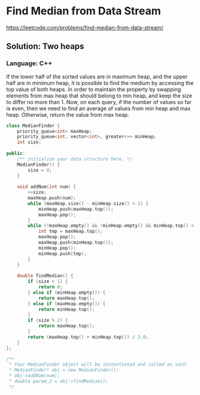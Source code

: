 # Find Median from Data Stream
https://leetcode.com/problems/find-median-from-data-stream/

## Solution: Two heaps
### Language: C++

If the lower half of the sorted values are in maximum heap, and the upper half are in minimum heap, it is possible to find the medium by accessing the top value of both heaps.
In order to maintain the property by swapping elements from max heap that should belong to min heap, and keep the size to differ no more than 1.
Now, on each query, if the number of values so far is even, then we need to find an average of values from min heap and max heap. Otherwise, return the value from max heap.

```c++
class MedianFinder {
    priority_queue<int> maxHeap;
    priority_queue<int, vector<int>, greater<>> minHeap;
    int size;
    
public:
    /** initialize your data structure here. */
    MedianFinder() {
        size = 0;
    }
    
    void addNum(int num) {
        ++size;
        maxHeap.push(num);
        while (maxHeap.size() - minHeap.size() > 1) {
            minHeap.push(maxHeap.top());
            maxHeap.pop();
        }
        while (!maxHeap.empty() && !minHeap.empty() && minHeap.top() < maxHeap.top()) {
            int tmp = maxHeap.top();
            maxHeap.pop();
            maxHeap.push(minHeap.top());
            minHeap.pop();
            minHeap.push(tmp);
        }
    }
    
    double findMedian() {
        if (size < 1) {
            return 0;
        } else if (minHeap.empty()) {
            return maxHeap.top();
        } else if (maxHeap.empty()) {
            return minHeap.top();
        }
        if (size % 2) {
            return maxHeap.top();
        }
        return (maxHeap.top() + minHeap.top()) / 2.0;
    }
};

/**
 * Your MedianFinder object will be instantiated and called as such:
 * MedianFinder* obj = new MedianFinder();
 * obj->addNum(num);
 * double param_2 = obj->findMedian();
 */
```
